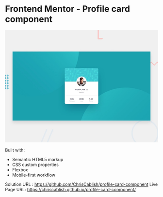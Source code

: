# Frontend Mentor - Profile card component

![Design preview for the Profile card component coding challenge](./design/desktop-preview.jpg)

Built with:
- Semantic HTML5 markup
- CSS custom properties
- Flexbox
- Mobile-first workflow


Solution URL : https://github.com/ChrisCablish/profile-card-component
Live Page URL: https://chriscablish.github.io/profile-card-component/ 
